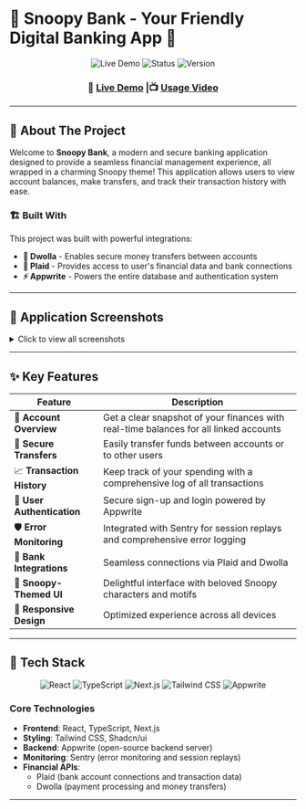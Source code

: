 # 🐾 Snoopy Bank - Your Friendly Digital Banking App 🐾

<div align="center">
  <img src="https://img.shields.io/badge/Live%20Demo-Visit%20App-blue?style=for-the-badge&logo=vercel" alt="Live Demo"/>
  <img src="https://img.shields.io/badge/Status-Active-green?style=for-the-badge" alt="Status"/>
  <img src="https://img.shields.io/badge/Version-1.0-orange?style=for-the-badge" alt="Version"/>
</div>

<div align="center">
  <h3>🚀 <a href="https://snoopy-alpp.vercel.app/">Live Demo</a> |📺 <a href="https://www.loom.com/share/8d19481ef4af4380b40e9c504600dee8?sid=437e2838-357c-4b79-9a3d-bfb0d3fb6b84">Usage Video</a>  </h3>
</div>

---

## 🌟 About The Project

Welcome to **Snoopy Bank**, a modern and secure banking application designed to provide a seamless financial management experience, all wrapped in a charming Snoopy theme! This application allows users to view account balances, make transfers, and track their transaction history with ease.

### 🏗️ Built With

This project was built with powerful integrations:

- **🏦 Dwolla** - Enables secure money transfers between accounts
- **🔗 Plaid** - Provides access to user's financial data and bank connections
- **⚡ Appwrite** - Powers the entire database and authentication system

---

## 📸 Application Screenshots

<details>
<summary>Click to view all screenshots</summary>

### 🔐 Authentication
*A delightful Snoopy-themed login screen*
![Login Screen](https://github.com/user-attachments/assets/0870e80e-04a0-4723-8b01-c9c7f11207d1)

### 💰 Dashboard
*Your account balances at a glance*
![Dashboard](https://github.com/user-attachments/assets/33fff302-9cf3-47f9-b623-205f259b12a5)

### 📊 Transaction History
*Detailed view of your past transactions*
![Transactions](https://github.com/user-attachments/assets/e703d6ec-4509-4601-ae95-8eb8a9a935f4)

### 💸 Money Transfers
*Make easy transfers with Dwolla integration*
![Transfers](https://github.com/user-attachments/assets/f3742a68-e875-434e-9be4-a0dc4053c3dd)

### ⏳ Loading Experience
*Engaging custom loading screens*
![Loading](https://github.com/user-attachments/assets/a311a46e-63da-4f2c-acc7-fdddc85977af)

</details>

---

## ✨ Key Features

| Feature | Description |
|---------|-------------|
| 🏦 **Account Overview** | Get a clear snapshot of your finances with real-time balances for all linked accounts |
| 🔄 **Secure Transfers** | Easily transfer funds between accounts or to other users |
| 📈 **Transaction History** | Keep track of your spending with a comprehensive log of all transactions |
| 🔐 **User Authentication** | Secure sign-up and login powered by Appwrite |
| 🛡️ **Error Monitoring** | Integrated with Sentry for session replays and comprehensive error logging |
| 🏪 **Bank Integrations** | Seamless connections via Plaid and Dwolla |
| 🎨 **Snoopy-Themed UI** | Delightful interface with beloved Snoopy characters and motifs |
| 📱 **Responsive Design** | Optimized experience across all devices |

---

## 🚀 Tech Stack

<div align="center">

![React](https://img.shields.io/badge/React-20232A?style=for-the-badge&logo=react&logoColor=61DAFB)
![TypeScript](https://img.shields.io/badge/TypeScript-007ACC?style=for-the-badge&logo=typescript&logoColor=white)
![Next.js](https://img.shields.io/badge/Next.js-000000?style=for-the-badge&logo=nextdotjs&logoColor=white)
![Tailwind CSS](https://img.shields.io/badge/Tailwind_CSS-38B2AC?style=for-the-badge&logo=tailwind-css&logoColor=white)
![Appwrite](https://img.shields.io/badge/Appwrite-F02E65?style=for-the-badge&logo=appwrite&logoColor=white)

</div>

### Core Technologies
- **Frontend**: React, TypeScript, Next.js
- **Styling**: Tailwind CSS, Shadcn/ui
- **Backend**: Appwrite (open-source backend server)
- **Monitoring**: Sentry (error monitoring and session replays)
- **Financial APIs**: 
  - Plaid (bank account connections and transaction data)
  - Dwolla (payment processing and money transfers)

---

